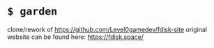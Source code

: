 # `$ garden`
clone/rework of https://github.com/Level0gamedev/fdisk-site
original website can be found here: https://fdisk.space/
